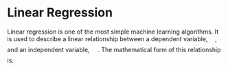 # Linear Regression

Linear regression is one of the most simple machine learning algorithms. It is used to describe a linear relationship between a dependent variable, <img src="/linear_regression/tex/91aac9730317276af725abd8cef04ca9.svg?invert_in_darkmode&sanitize=true" align=middle width=13.19638649999999pt height=22.465723500000017pt/>, and an independent variable, <img src="/linear_regression/tex/cbfb1b2a33b28eab8a3e59464768e810.svg?invert_in_darkmode&sanitize=true" align=middle width=14.908688849999992pt height=22.465723500000017pt/>. The mathematical form of this relationship is:

<p align="center"><img src="/linear_regression/tex/226a26b85870c4fe9cabfbf9926307c1.svg?invert_in_darkmode&sanitize=true" align=middle width=107.11169534999999pt height=14.611878599999999pt/></p>

